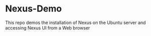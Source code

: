 # Nexus-Demo
This repo demos the installation of Nexus on the Ubuntu server and accessing Nexus UI from a Web browser


